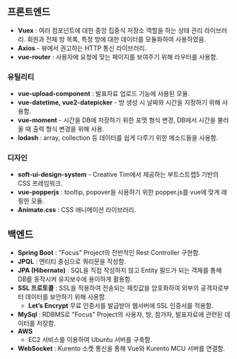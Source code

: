 ## 프론트엔드
* __Vuex__ : 여러 컴포넌트에 대한 중앙 집중식 저장소 역할을 하는 상태 관리 라이브러리. 회원과 전체 방 목록, 특정 방에 대한 데이터를 모듈화하여 사용하였음.
* __Axios__ - 뷰에서 권고하는 HTTP 통신 라이브러리.
* __vue-router__ : 사용자에 요청에 맞는 페이지를 보여주기 위해 라우터를 사용함.
### 유틸리티
* __vue-upload-component__ : 발표자료 업로드 기능에 사용된 모듈.
* __vue-datetime, vue2-datepicker__ - 방 생성 시 날짜와 시간을 지정하기 위해 사용함.
* __vue-moment__ - 시간을 DB에 저장하기 위한 포맷 형식 변경, DB에서 시간을 불러올 때 출력 형식 변경을 위해 사용.
* __lodash__ : array, collection 등 데이터를 쉽게 다루기 위한 메소드들을 사용함.
### 디자인 
* __soft-ui-design-system__ - Creative Tim에서 제공하는 부트스트랩5 기반의 CSS 프레임워크.
* __vue-popperjs__ : tooltip, popover을 사용하기 위한 popper.js를 vue에 맞게 래핑한 모듈.
* __Animate.css__ : CSS 애니메이션 라이브러리.

## 백엔드
- __Spring Boot__ : "Focus" Project의 전반적인 Rest Controller 구현함.
- __JPQL__ : 엔티티 중심으로 쿼리문을 작성함.
- __JPA (Hibernate)__ : SQL을 직접 작성하지 않고 Entity 필드가 되는 객체를 통해 DB를 동작시켜 유지보수에 용이하게 활용함. 
- __SSL 프로토콜__ : SSL을 적용하여 전송되는 패킷값을 암호화하여 외부의 공격자로부터 데이터를 보안하기 위해 사용함.
  - __Let’s Encrypt__ 무료 인증서를 발급받아 웹서버에 SSL 인증서를 적용함.
- __MySql__ : RDBMS로 "Focus" Project의 사용자, 방, 참가자, 발표자료에 관련된 데이터를 저장함.
- __AWS__
  - EC2 서비스를 이용하여 Ubuntu 서버를 구축함.
- __WebSocket__ : Kurento 소켓 통신을 통해 Vue와 Kurento MCU 서버를 연결함.

